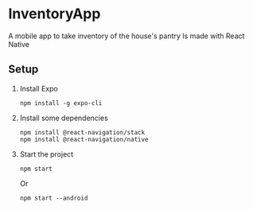 # InventoryApp
 A mobile app to take inventory of the house's pantry
 Is made with React Native

## Setup

1. Install Expo

    `npm install -g expo-cli`

2. Install some dependencies

    ```
    npm install @react-navigation/stack
    npm install @react-navigation/native
    ```

2. Start the project

    `npm start`

    Or

    `npm start --android`